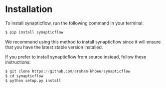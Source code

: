 # Installation

To install synapticflow, run the following command in your terminal:

```python
$ pip install synapticflow
```

We recommend using this method to install synapticflow since it will ensure that you have the latest stable version installed.

If you prefer to install synapticflow from source instead, follow these instructions:

```python
$ git clone https://github.com/arsham-khoee/synapticflow
$ cd synapticflow
$ python setup.py install
```
